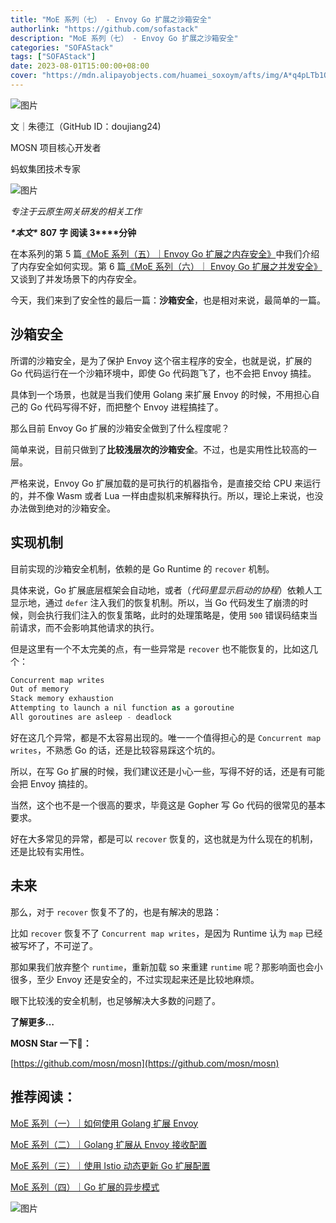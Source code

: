 ```yaml
---
title: "MoE 系列（七） - Envoy Go 扩展之沙箱安全"
authorlink: "https://github.com/sofastack"
description: "MoE 系列（七） - Envoy Go 扩展之沙箱安全"
categories: "SOFAStack"
tags: ["SOFAStack"]
date: 2023-08-01T15:00:00+08:00
cover: "https://mdn.alipayobjects.com/huamei_soxoym/afts/img/A*q4pLTb1O3dUAAAAAAAAAAAAADrGAAQ/original"
---
```


![图片](https://mmbiz.qpic.cn/mmbiz_gif/nibOZpaQKw09ARcsGuzib3ttcN4LZpdAC0n9KTQp7uibF8ia0ibk3Olf3sib50ExibicicOrzCOVrOyUD2dFib84f0fTx5uA/640?wx_fmt=gif&wxfrom=5&wx_lazy=1)

文｜朱德江（GitHub ID：doujiang24)

MOSN 项目核心开发者

蚂蚁集团技术专家

![图片](https://mmbiz.qpic.cn/mmbiz_png/nibOZpaQKw08VNbtYZicic5Nog5MV3VxrPUbpSOe4Pn693qzEiacbqxwuqcyhl24RbPibibbgxhIwZmRG36CzjZicDRUA/640?wx_fmt=png&wxfrom=5&wx_lazy=1&wx_co=1)

*专注于云原生网关研发的相关工作*

***\*本文\**** **807** **字 阅读  3****分钟**

在本系列的第 5 篇[《MoE 系列（五）｜Envoy Go 扩展之内存安全》](http://mp.weixin.qq.com/s?__biz=MzUzMzU5Mjc1Nw==&mid=2247537035&idx=1&sn=3c282f26198c24ea361d8337e9e27ce5&chksm=faa3be51cdd43747cd61c1ece3221ef1cf4e3839f729f430b8c5a00f2238a62f95e8bcbad9d2&scene=21)中我们介绍了内存安全如何实现。第 6 篇[《MoE 系列（六）｜ Envoy Go 扩展之并发安全》](http://mp.weixin.qq.com/s?__biz=MzUzMzU5Mjc1Nw==&mid=2247538519&idx=1&sn=c6b9c04abe6111a041b5b1c9c7f52f60&chksm=faa3b88dcdd4319bdeebd82f1c94789429f692b395411d23298378c0665eb8ade45c141e74ad&scene=21)又谈到了并发场景下的内存安全。

今天，我们来到了安全性的最后一篇：**沙箱安全**，也是相对来说，最简单的一篇。

## 沙箱安全

所谓的沙箱安全，是为了保护 Envoy 这个宿主程序的安全，也就是说，扩展的 Go 代码运行在一个沙箱环境中，即使 Go 代码跑飞了，也不会把 Envoy 搞挂。

具体到一个场景，也就是当我们使用 Golang 来扩展 Envoy 的时候，不用担心自己的 Go 代码写得不好，而把整个 Envoy 进程搞挂了。

那么目前 Envoy Go 扩展的沙箱安全做到了什么程度呢？

简单来说，目前只做到了**比较浅层次的沙箱安全**。不过，也是实用性比较高的一层。

严格来说，Envoy Go 扩展加载的是可执行的机器指令，是直接交给 CPU 来运行的，并不像 Wasm 或者 Lua 一样由虚拟机来解释执行。所以，理论上来说，也没办法做到绝对的沙箱安全。

## 实现机制

目前实现的沙箱安全机制，依赖的是 Go Runtime 的 `recover` 机制。

具体来说，Go 扩展底层框架会自动地，或者（*代码里显示启动的协程*）依赖人工显示地，通过 `defer` 注入我们的恢复机制。所以，当 Go 代码发生了崩溃的时候，则会执行我们注入的恢复策略，此时的处理策略是，使用 `500` 错误码结束当前请求，而不会影响其他请求的执行。

但是这里有一个不太完美的点，有一些异常是 `recover` 也不能恢复的，比如这几个：

```c#
Concurrent map writes
Out of memory
Stack memory exhaustion
Attempting to launch a nil function as a goroutine
All goroutines are asleep - deadlock
```

好在这几个异常，都是不太容易出现的。唯一一个值得担心的是 `Concurrent map writes`，不熟悉 Go 的话，还是比较容易踩这个坑的。

所以，在写 Go 扩展的时候，我们建议还是小心一些，写得不好的话，还是有可能会把 Envoy 搞挂的。

当然，这个也不是一个很高的要求，毕竟这是 Gopher 写 Go 代码的很常见的基本要求。

好在大多常见的异常，都是可以 `recover` 恢复的，这也就是为什么现在的机制，还是比较有实用性。

## 未来

那么，对于 `recover` 恢复不了的，也是有解决的思路：

比如 `recover` 恢复不了 `Concurrent map writes`，是因为 Runtime 认为 `map` 已经被写坏了，不可逆了。

那如果我们放弃整个 `runtime`，重新加载 so 来重建 `runtime` 呢？那影响面也会小很多，至少 Envoy 还是安全的，不过实现起来还是比较地麻烦。

眼下比较浅的安全机制，也足够解决大多数的问题了。

**了解更多…**

**MOSN Star 一下🌟：**

[https://github.com/mosn/mosn](https://github.com/mosn/mosn)

## 推荐阅读：

[MoE 系列（一）｜如何使用 Golang 扩展 Envoy](https://mp.weixin.qq.com/s/GF5Pr2aAOe6NAdJ5VgfMvg)

[MoE 系列（二）｜Golang 扩展从 Envoy 接收配置](https://mp.weixin.qq.com/s/xRt9qet-Dm3UMEVa3iDFrA)

[MoE 系列（三）｜使用 Istio 动态更新 Go 扩展配置](https://mp.weixin.qq.com/s/gvbvAZEUbjtD-UpKziHmBA)

[MoE 系列（四）｜Go 扩展的异步模式](https://mp.weixin.qq.com/s/to6U_5UfU1LUSj6vGsQQuQ)

![图片](https://mmbiz.qpic.cn/sz_mmbiz_jpg/nibOZpaQKw08Wic9WKwiaVicaKu0OKmdhj0nXubpDsc8JCjo3IKfMAf5QRiaRmXEoAUwZbaXzJG3ZbFDa4GEhXLkujg/640?wx_fmt=jpeg&wxfrom=5&wx_lazy=1&wx_co=1)
